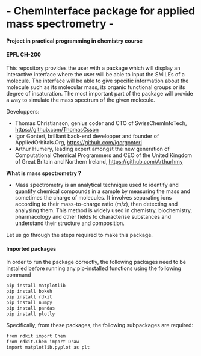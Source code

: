 # - ChemInterface package for applied mass spectrometry -
#### Project in practical programming in chemistry course
#### EPFL CH-200

This repository provides the user with a package which will display an interactive interface where the user will be able to input the SMILEs of a molecule. The interface will be able to give specific information about the molecule such as its molecular mass, its organic functional groups or its degree of insaturation. The most important part of the package will provide a way to simulate the mass spectrum of the given molecule. 

Developpers:
- Thomas Christianson, genius coder and CTO of SwissChemInfoTech, https://github.com/ThomasCsson
- Igor Gonteri, brilliant back-end developper and founder of AppliedOrbitals.Org, https://github.com/igorgonteri
- Arthur Humery, leading expert amongst the new generation of Computational Chemical Programmers and CEO of the United Kingdom of Great Britain and Northern Ireland, https://github.com/Arthurhmy

**What is mass spectrometry ?**
   - Mass spectrometry is an analytical technique used to identify and quantify chemical compounds in a sample by measuring the mass and sometimes the charge of molecules. It involves separating ions according to their mass-to-charge ratio (m/z), then detecting and analysing them. This method is widely used in chemistry, biochemistry, pharmacology and other fields to characterise substances and understand their structure and composition.

Let us go through the steps required to make this package.

#### Imported packages

In order to run the package correctly, the following packages need to be installed before running any pip-installed functions using the following command

```bash
pip install matplotlib
pip install bokeh
pip install rdkit
pip install numpy
pip install pandas
pip install plotly
```
Specifically, from these packages, the following subpackages are required:
```bash
from rdkit import Chem
from rdkit.Chem import Draw
import matplotlib.pyplot as plt
